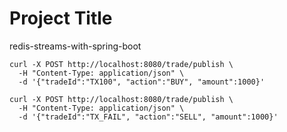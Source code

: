 # Project Title

redis-streams-with-spring-boot



```http
curl -X POST http://localhost:8080/trade/publish \
  -H "Content-Type: application/json" \
  -d '{"tradeId":"TX100", "action":"BUY", "amount":1000}'
```


```http
curl -X POST http://localhost:8080/trade/publish \
  -H "Content-Type: application/json" \
  -d '{"tradeId":"TX_FAIL", "action":"SELL", "amount":1000}'
```
